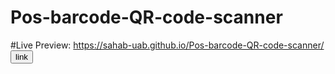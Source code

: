 # Pos-barcode-QR-code-scanner
#Live Preview: https://sahab-uab.github.io/Pos-barcode-QR-code-scanner/
<button>link</button>
